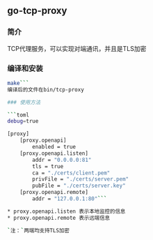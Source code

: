 ## go-tcp-proxy

### 简介
TCP代理服务，可以实现对端通讯，并且是TLS加密

### 编译和安装
```bash
make```
编译后的文件在bin/tcp-proxy

### 使用方法

```toml
debug=true

[proxy]
    [proxy.openapi]
        enabled = true
    [proxy.openapi.listen]
        addr = "0.0.0.0:81"
        tls = true
        ca = "./certs/client.pem"
        privFile = "./certs/server.pem"
        pubFile = "./certs/server.key"
    [proxy.openapi.remote]
        addr = "127.0.0.1:80"```

* proxy.openapi.listen 表示本地监控的信息
* proxy.openapi.remote 表示远端信息

`注：`两端均支持TLS加密